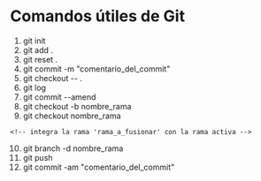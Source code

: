 # Comandos útiles de Git

1. git init
    <!-- inicia un repositorio -->
2. git add .
    <!-- agrega al stage -->
3. git reset .
    <!-- retira del stage -->
4. git commit -m "comentario_del_commit"
    <!-- genera un commit en el branch actual -->
5. git checkout -- .
    <!-- todos los archivos con seguimiento se reconstruyen hasta el commit activo -->
6. git log
    <!-- listado completo de commits -->
7. git commit --amend
    <!-- para corregir el comentario del commit activo -->
8. git checkout -b nombre_rama
    <!-- genera una nueva rama de nombre 'nombre_rama' -->
9. git checkout nombre_rama
    <!-- para cambiar hacia rama 'nombre_rama' -->
<!-- git merge rama_a_fusionar -->
    <!-- integra la rama 'rama_a_fusionar' con la rama activa -->
10. git branch -d nombre_rama
    <!-- para borrar la rama 'nombre_rama' -->
11. git push
    <!-- para cargar los datos del commit al repositorio remoto -->
12. git commit -am "comentario_del_commit"
    <!-- para realizar add y commit en un solo paso -->

